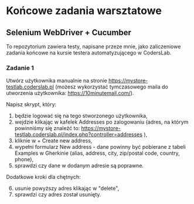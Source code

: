 # Końcowe zadania warsztatowe

## Selenium WebDriver + Cucumber

To repozytorium zawiera testy, napisane przeze mnie, jako zaliczeniowe zadania końcowe na kursie testera automatyzującego w CodersLab.

### Zadanie 1 

Utwórz użytkownika manualnie na stronie https://mystore-testlab.coderslab.pl (możesz wykorzystać tymczasowego maila do utworzenia użytkownika: https://10minutemail.com/).


Napisz skrypt, który:

1. będzie logować się na tego stworzonego użytkownika,
2. wejdzie klikając w kafelek Addresses po zalogowaniu (adres, na którym powinniśmy się znaleźć to: https://mystore-testlab.coderslab.pl/index.php?controller=addresses ),
3. kliknie w + Create new address,
4. wypełni formularz New address - dane powinny być pobierane z tabeli Examples w Gherkinie (alias, address, city, zip/postal code, country, phone),
5. sprawdzi czy dane w dodanym adresie są poprawne.

Dodatkowe kroki dla chętnych:

6. usunie powyższy adres klikając w "delete",
7. sprawdzi czy adres został usunięty.
